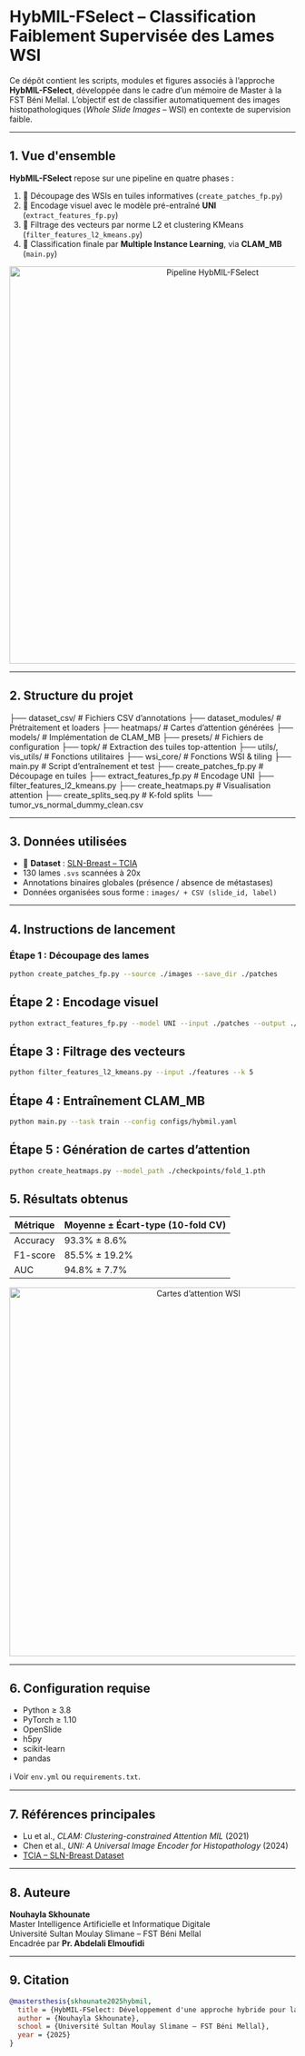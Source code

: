 # HybMIL-FSelect – Classification Faiblement Supervisée des Lames WSI

Ce dépôt contient les scripts, modules et figures associés à l’approche **HybMIL-FSelect**, développée dans le cadre d’un mémoire de Master à la FST Béni Mellal. L’objectif est de classifier automatiquement des images histopathologiques (*Whole Slide Images* – WSI) en contexte de supervision faible.

---

## 1. Vue d'ensemble

**HybMIL-FSelect** repose sur une pipeline en quatre phases :

1. 📌 Découpage des WSIs en tuiles informatives (`create_patches_fp.py`)
2. 🧠 Encodage visuel avec le modèle pré-entraîné **UNI** (`extract_features_fp.py`)
3. 🧮 Filtrage des vecteurs par norme L2 et clustering KMeans (`filter_features_l2_kmeans.py`)
4. 🎯 Classification finale par **Multiple Instance Learning**, via **CLAM_MB** (`main.py`)

<p align="center">
  <img src="docs/2a5ee7a7-4044-4337-84ce-49e4b41cfdb0.png" alt="Pipeline HybMIL-FSelect" width="700">
</p>

---

## 2. Structure du projet

├── dataset_csv/ # Fichiers CSV d’annotations
├── dataset_modules/ # Prétraitement et loaders
├── heatmaps/ # Cartes d’attention générées
├── models/ # Implémentation de CLAM_MB
├── presets/ # Fichiers de configuration
├── topk/ # Extraction des tuiles top-attention
├── utils/, vis_utils/ # Fonctions utilitaires
├── wsi_core/ # Fonctions WSI & tiling
├── main.py # Script d’entraînement et test
├── create_patches_fp.py # Découpage en tuiles
├── extract_features_fp.py # Encodage UNI
├── filter_features_l2_kmeans.py
├── create_heatmaps.py # Visualisation attention
├── create_splits_seq.py # K-fold splits
└── tumor_vs_normal_dummy_clean.csv

---

## 3. Données utilisées

- 📌 **Dataset** : [SLN-Breast – TCIA](https://wiki.cancerimagingarchive.net/display/Public/TCGA-BRCA)
- 130 lames `.svs` scannées à 20x
- Annotations binaires globales (présence / absence de métastases)
- Données organisées sous forme : `images/ + CSV (slide_id, label)`

---

## 4. Instructions de lancement

### Étape 1 : Découpage des lames

```bash
python create_patches_fp.py --source ./images --save_dir ./patches
```
## Étape 2 : Encodage visuel

```bash
python extract_features_fp.py --model UNI --input ./patches --output ./features
```
## Étape 3 : Filtrage des vecteurs

```bash
python filter_features_l2_kmeans.py --input ./features --k 5
```
## Étape 4 : Entraînement CLAM_MB

```bash
python main.py --task train --config configs/hybmil.yaml
```
## Étape 5 : Génération de cartes d’attention

```bash
python create_heatmaps.py --model_path ./checkpoints/fold_1.pth
```

## 5. Résultats obtenus

| Métrique   | Moyenne ± Écart-type (10-fold CV) |
|------------|------------------------------------|
| Accuracy   | 93.3% ± 8.6%                       |
| F1-score   | 85.5% ± 19.2%                      |
| AUC        | 94.8% ± 7.7%                       |

<p align="center">
  <img src="docs/2beccbfc-c380-4ccc-b9eb-0383a72abd44.png" alt="Cartes d’attention WSI" width="650">
</p>

---

## 6. Configuration requise

- Python ≥ 3.8  
- PyTorch ≥ 1.10  
- OpenSlide  
- h5py  
- scikit-learn  
- pandas  

ℹ️ Voir `env.yml` ou `requirements.txt`.

---

## 7. Références principales

- Lu et al., *CLAM: Clustering-constrained Attention MIL* (2021)  
- Chen et al., *UNI: A Universal Image Encoder for Histopathology* (2024)  
- [TCIA – SLN-Breast Dataset](https://wiki.cancerimagingarchive.net/display/Public/TCGA-BRCA)

---

## 8. Auteure

**Nouhayla Skhounate**  
Master Intelligence Artificielle et Informatique Digitale  
Université Sultan Moulay Slimane – FST Béni Mellal  
Encadrée par **Pr. Abdelali Elmoufidi**

---

## 9. Citation

```bibtex
@mastersthesis{skhounate2025hybmil,
  title = {HybMIL-FSelect: Développement d'une approche hybride pour la classification faiblement supervisée de lames WSI},
  author = {Nouhayla Skhounate},
  school = {Université Sultan Moulay Slimane – FST Béni Mellal},
  year = {2025}
}
```


